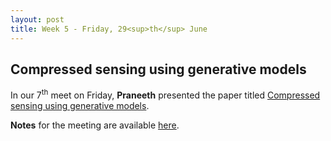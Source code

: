 ```yaml
---
layout: post
title: Week 5 - Friday, 29<sup>th</sup> June
---
```

## Compressed sensing using generative models

In our 7<sup>th</sup> meet on Friday, **Praneeth** presented the paper titled [Compressed sensing using generative models](https://arxiv.org/pdf/1703.03208.pdf).

**Notes** for the meeting are available [here](https://drive.google.com/file/d/0B0g1WrxTxIyccDNNUnNXM19Dcnc/view?usp=sharing).
